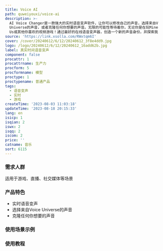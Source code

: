 ```yaml
---
title: Voice AI
path: quweiyouxi/voice-ai
description: >-
  AI Voice Changer是一款强大的实时语音变声软件，让你可以修改自己的声音，选择来自Voice
  Universe的声音，或者克隆任何你想要的声音。无限的可能性等待着你，无论你是在玩Minecraft、Fortnite、Among
  Us或其他你喜欢的视频游戏！通过最好的在线语音变声器，创造一个新的声音身份，并探索我们众多的声音效果。
source: 'https://link.xsolla.com/RWxtqm6I'
cover: /cover/20240612/6/12/20240612_3f8e4dd9.jpg
logo: /logo/20240612/6/12/20240612_16add62b.jpg
label: 真实时间语音变声
component: false
procattr: 1
procattrname: 生产力
procform: 5
procformname: 模型
proctype: 1
proctypename: 普通产品
tags:
  - 语音变声
  - 实时
  - 游戏
createTime: '2023-08-03 11:03:18'
updateTime: '2023-08-18 20:15:33'
lang: en
isicp: 1
isqian: 2
iswx: 2
isqq: 2
iscom: 2
price: ''
catname: 音乐
sort: 6115
---
```




### 需求人群
适用于游戏、直播、社交媒体等场景

### 产品特色
- 实时语音变声
- 选择来自Voice Universe的声音
- 克隆任何你想要的声音

### 使用场景示例


### 使用教程


  
